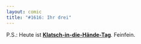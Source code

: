 ```yaml
---
layout: comic
title: "#1616: Ihr drei"
---
```


P.S.:
Heute ist <a href="http://www.fonflatter.de/kalender"><strong>Klatsch-in-die-Hände-Tag</strong></a>. Feinfein.
